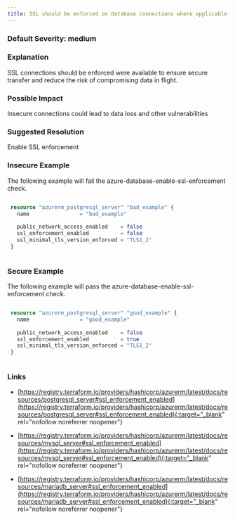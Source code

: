 ```yaml
---
title: SSL should be enforced on database connections where applicable
---
```


### Default Severity: <span class="severity medium">medium</span>

### Explanation

SSL connections should be enforced were available to ensure secure transfer and reduce the risk of compromising data in flight.

### Possible Impact
Insecure connections could lead to data loss and other vulnerabilities

### Suggested Resolution
Enable SSL enforcement


### Insecure Example

The following example will fail the azure-database-enable-ssl-enforcement check.
```terraform

 resource "azurerm_postgresql_server" "bad_example" {
   name                = "bad_example"
 
   public_network_access_enabled    = false
   ssl_enforcement_enabled          = false
   ssl_minimal_tls_version_enforced = "TLS1_2"
 }
 
```



### Secure Example

The following example will pass the azure-database-enable-ssl-enforcement check.
```terraform

 resource "azurerm_postgresql_server" "good_example" {
   name                = "good_example"
 
   public_network_access_enabled    = false
   ssl_enforcement_enabled          = true
   ssl_minimal_tls_version_enforced = "TLS1_2"
 }
 
```



### Links


- [https://registry.terraform.io/providers/hashicorp/azurerm/latest/docs/resources/postgresql_server#ssl_enforcement_enabled](https://registry.terraform.io/providers/hashicorp/azurerm/latest/docs/resources/postgresql_server#ssl_enforcement_enabled){:target="_blank" rel="nofollow noreferrer noopener"}

- [https://registry.terraform.io/providers/hashicorp/azurerm/latest/docs/resources/mysql_server#ssl_enforcement_enabled](https://registry.terraform.io/providers/hashicorp/azurerm/latest/docs/resources/mysql_server#ssl_enforcement_enabled){:target="_blank" rel="nofollow noreferrer noopener"}

- [https://registry.terraform.io/providers/hashicorp/azurerm/latest/docs/resources/mariadb_server#ssl_enforcement_enabled](https://registry.terraform.io/providers/hashicorp/azurerm/latest/docs/resources/mariadb_server#ssl_enforcement_enabled){:target="_blank" rel="nofollow noreferrer noopener"}



